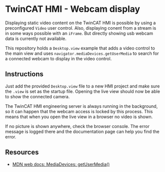 # TwinCAT HMI - Webcam display

Displaying static video content on the TwinCAT HMI is possible by using a preconfigured `Video` user control. Also, displaying conent from a stream is in some ways possible with an `iFrame`. But directly showing usb webcam data is currently not available.

This repository holds a `Desktop.view` example that adds a video control to the main view and uses `navigator.mediaDevices.getUserMedia` to search for a connected webcam to display in the video control.

## Instructions
Just add the provided `Desktop.view` file to a new HMI project and make sure the `.view` is set as the startup file. Opening the live view should now be able to show the connected camera.

The TwinCAT HMI engineering server is always running in the background, so it can happen that the webcam access is locked by this process. This means that when you open the live view in a browser no video is shown.

If no picture is shown anywhere, check the browser console. The error message is logged there and the documentation page can help you find the error.

## Resources
- [MDN web docs: MediaDevices: getUserMedia()](https://developer.mozilla.org/en-US/docs/Web/API/MediaDevices/getUserMedia)